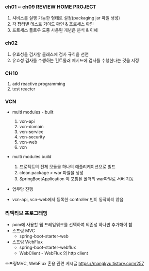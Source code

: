 ### ch01 ~ ch09 REVIEW HOME PROJECT 
1. 셔비스를 실행 가능한 형태로 설정(packaging jar 파일 생성)
1. 각 챕터별 테스트 가이드 확인 & 프로세스 확인
1. 프로세스 플로우 도중 사용된 개념은 분석 & 이해

### ch02
1. 유효성을 검사할 클래스에 검사 규칙을 선언
1. 유효성 검사를 수행하는 컨트롤러 메서드에 검사를 수행한다는 것을 지정

### CH10
1. add reactive programming 
1. test reacter 

### VCN
* multi modules - built
	1. vcn-api
	1. vcn-domain	
	1. vcn-service
	1. vcn-security
	1. vcn-web
	1. vcn
* multi modules build
	1. 프로젝트의 전체 모듈을 하나의 애플리케이션으로 빌드
	1. clean package > war 파일을 생성
	1. SpringBootApplication 이 포함된 폴더의 war파일로 서버 기동 
* 업무망 진행

* vcn-api, vcn-web에서 등록한 controller 빈이 동작하지 않음 

### 리액티브 프로그래밍
* pom에 사용할 웹 프레임워크를 선택하여 의존성 하나만 추가해야 함 
* 스프링 MVC 
	* spring-boot-starter-web
* 스프링 WebFlux
	* spring-boot-starter-webflux
    * WebClient - WebFlux 의 http client 



스프링MVC, WebFlux 혼용 관련 게시글 
https://mangkyu.tistory.com/257
